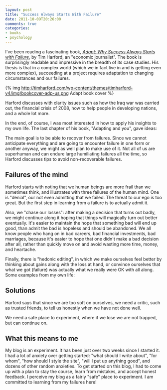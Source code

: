 ```yaml
---
layout: post
title: "Success Always Starts With Failure"
date: 2011-10-09T20:26:00
comments: true
categories:
- books
- psychology
---
```

I've been reading a fascinating book, [*Adapt: Why Success Always Starts with Failure*](http://timharford.com/books/adapt/), by Tim Harford, an "economic journalist". The book is surprisingly readable and impressive in the breadth of its case studies. His thesis is that in a complex world (which we in fact live in and is getting even more complex), succeeding at a project requires adaptation to changing circumstances and our failures.

{% img http://timharford.com/wp-content/themes/timharford-v4/img/bookcover-adp-us.png Adapt book cover %}

Harford discusses with clarity issues such as how the Iraq war was carried out, the financial crisis of 2008, how to help people in developing nations, and a whole lot more.

In the end, of course, I was most interested in how to apply his insights to my own life.  The last chapter of his book, "Adapting and you", gave ideas:

<!--more-->

The main goal is to be able to recover from failures. Since we cannot anticipate everything and are going to encounter failure in one form or another anyway, we might as well plan to make use of it. Not all of us are superhuman and can endure large humiliating failures all the time, so Harford discusses tips to avoid non-recoverable failures.

## Failures of the mind

Harford starts with noting that we human beings are more frail than we sometimes think, and illustrates with three failures of the human mind. One is "denial", our not even admitting that we failed. The threat to our ego is too great. But the first step in learning from a failure is to actually admit it.

Also, we "chase our losses": after making a decision that turns out badly, we might continue along it hoping that things will magically turn out better eventually. It's easier to maintain the hope that something bad will end up good, than admit the bad is hopeless and should be abandoned. We all know people who hang on in bad careers, bad financial investments, bad marriages, because it's easier to hope that one didn't make a bad decision after all, rather than quickly move on and avoid wasting more time, money, and heartache.

Finally, there is "hedonic editing", in which we make ourselves feel better by thinking about gains along with the loss at hand, or convince ourselves that what we got (failure) was actually what we really were OK with all along. Some examples from my own life:

## Solutions

Harford says that since we are too soft on ourselves, we need a critic, such as trusted friends, to tell us honestly when we have not done well.

We need a safe place to experiment, where if we lose we are not trapped, but can continue on.

## What this means to me

My blog is an experiment. It has been just over two weeks since I started it. I had a lot of anxiety over getting started: "what should I write about", "for whom", "how should I style the site", "will I put up anything good", and dozens of other random anxieties. To get started on this blog, I had to come up with a plan to stay the course, learn from mistakes, and accept honest feedback. I perceive my blog as a fairly "safe" place to experiment. I am committed to learning from my failures here!
